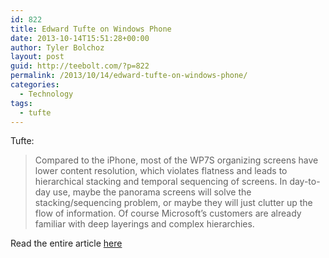 ```yaml
---
id: 822
title: Edward Tufte on Windows Phone
date: 2013-10-14T15:51:28+00:00
author: Tyler Bolchoz
layout: post
guid: http://teebolt.com/?p=822
permalink: /2013/10/14/edward-tufte-on-windows-phone/
categories:
  - Technology
tags:
  - tufte
---
```

Tufte:

> Compared to the iPhone, most of the WP7S organizing screens have lower content resolution, which violates flatness and leads to hierarchical stacking and temporal sequencing of screens. In day-to-day use, maybe the panorama screens will solve the stacking/sequencing problem, or maybe they will just clutter up the flow of information. Of course Microsoft&#8217;s customers are already familiar with deep layerings and complex hierarchies.

Read the entire article [here](http://www.edwardtufte.com/bboard/q-and-a-fetch-msg?msg_id=0003cy "here")